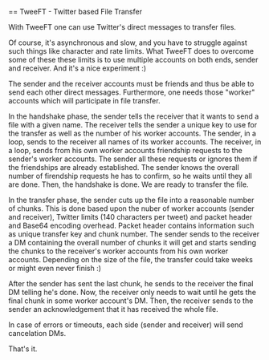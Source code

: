 == TweeFT - Twitter based File Transfer

With TweeFT one can use Twitter's direct messages to transfer files.

Of course, it's asynchronous and slow, and you have to struggle against such things like
character and rate limits. What TweeFT does to overcome some of these these limits is to
use multiple accounts on both ends, sender and receiver. And it's a nice experiment :)

The sender and the receiver accounts must be friends and thus be able to send each other
direct messages. Furthermore, one needs those "worker" accounts which will participate
in file transfer.

In the handshake phase, the sender tells the receiver that it wants to send a file with a
given name. The receiver tells the sender a unique key to use for the transfer as well as
the number of his worker accounts. The sender, in a loop, sends to the receiver all names
of its worker accounts. The receiver, in a loop, sends from his own worker accounts
friendship requests to the sender's worker accounts. The sender all these requests or
ignores them if the friendships are already established. The sender knows the overall number
of firendship requests he has to confirm, so he waits until they all are done. Then, the
handshake is done. We are ready to transfer the file.

In the transfer phase, the sender cuts up the file into a reasonable number of chunks. This
is done based upon the nuber of worker accounts (sender and receiver), Twitter limits (140
characters per tweet) and packet header and Base64 encoding overhead. Packet header contains
information such as unique transfer key and chunk number. The sender sends to the receiver a
DM containing the overall number of chunks it will get and starts sending the chunks to the
receiver's worker accounts from his own worker accounts. Depending on the size of the file,
the transfer could take weeks or might even never finish :)

After the sender has sent the last chunk, he sends to the receiver the final DM telling he's
done. Now, the receiver only needs to wait until he gets the final chunk in some worker
account's DM. Then, the receiver sends to the sender an acknowledgement that it has received
the whole file.

In case of errors or timeouts, each side (sender and receiver) will send cancelation DMs.

That's it.